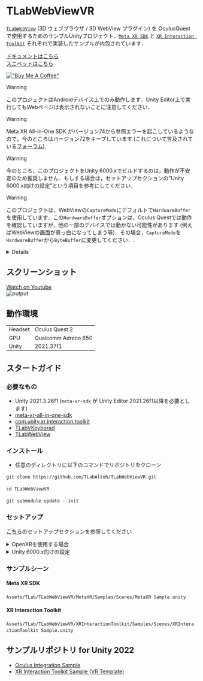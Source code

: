 # TLabWebViewVR  

[```TLabWebView```](https://github.com/TLabAltoh/TLabWebView) (3D ウェブブラウザ / 3D WebView プラグイン) を OculusQuest で使用するためのサンプルUnityプロジェクト．[```Meta XR SDK```](https://developers.meta.com/horizon/downloads/package/meta-xr-sdk-all-in-one-upm) と [```XR Interaction Toolkit```](https://docs.unity3d.com/Packages/com.unity.xr.interaction.toolkit@3.0/manual/index.html) それぞれで実装したサンプルが内包されています．

[ドキュメントはこちら](https://tlabgames.gitbook.io/tlabwebview)  
[スニペットはこちら](https://gist.github.com/TLabAltoh/e0512b3367c25d3e1ec28ddbe95da497#file-tlabwebview-snippets-md)  

[!["Buy Me A Coffee"](https://www.buymeacoffee.com/assets/img/custom_images/orange_img.png)](https://www.buymeacoffee.com/tlabaltoh)

> [!WARNING]
> このプロジェクトはAndroidデバイス上でのみ動作します．Unity Editor上で実行してもWebページは表示されないことに注意してください．

> [!WARNING]
> Meta XR All-in-One SDK がバージョン74から参照エラーを起こしているようなので，今のところはバージョン72をキープしています (これについて言及されている[フォーラム](https://www.reddit.com/r/oculusdev/comments/1jn4l5k/error_implementing_meta_allinone_sdk/)).

> [!WARNING]
> 今のところ，このプロジェクトをUnity 6000.xでビルドするのは，動作が不安定のため推奨しません．もしする場合は，セットアップセクションの"Unity 6000.x向けの設定"という項目を参考にしてください．

> [!WARNING]
> このプロジェクトは，WebViewの`CaptureMode`にデフォルトで`HardwareBuffer`を使用しています．この`HardwareBuffer`オプションは，Oculus Questでは動作を確認していますが，他の一部のデバイスでは動かない可能性があります (例えばWebViewの画面が真っ白になってしまう等)．その場合，`CaptureMode`を`HardwareBuffer`から`ByteBuffer`に変更してください．.
>
> <details>
> <img src="Media/image.1.png" width="256"></img><br>
> <img src="Media/image.2.png" width="256"></img>
> </details>

## スクリーンショット  

[Watch on Youtube](https://youtu.be/q3swlSP1mRg)  
![output](Media/tlab-webview-vr.gif)

## 動作環境
|         |                     |
| ------- | ------------------- |
| Headset | Oculus Quest 2      |
| GPU     | Qualcomm Adreno 650 |
| Unity   | 2021.37f1           |

## スタートガイド
### 必要なもの
- Unity 2021.3.26f1 (```meta-xr-sdk``` が Unity Editor 2021.26f1以降を必要とします)  
- [meta-xr-all-in-one-sdk](https://assetstore.unity.com/packages/tools/integration/meta-xr-all-in-one-sdk-269657?locale=ja-JP)
- [com.unity.xr.interaction.toolkit](https://docs.unity3d.com/Packages/com.unity.xr.interaction.toolkit@3.0/manual/index.html)
- [TLabVKeyborad](https://github.com/TLabAltoh/TLabVKeyborad)
- [TLabWebView](https://github.com/TLabAltoh/TLabWebView)

### インストール
- 任意のディレクトリに以下のコマンドでリポジトリをクローン
```
git clone https://github.com/TLabAltoh/TLabWebViewVR.git
	
cd TLabWebViewVR
	
git submodule update --init
```

### セットアップ
[こちら](https://github.com/TLabAltoh/TLabWebView/blob/master/README-ja.md#%E3%82%BB%E3%83%83%E3%83%88%E3%82%A2%E3%83%83%E3%83%97)のセットアップセクションを参照してください

<details><summary>OpenXRを使用する場合</summary>

XR Plugin Manegementから`Force Remove Internet Permission`を無効にしてください．

<img src="Media/image.png" width="512"></img>

</details>

<details><summary>Unity 6000.x向けの設定</summary>

このプロジェクトをUnity 6000.xで開くと，TMProのリソースでコンパイルエラーが発生します．これを解消するために，TMProのリソースを再度インポートしてください．

<img src="Media/image.3.png" width="256"></img>  

また，`CaptureMode`を，デフォルトの`HardwareBuffer`から`ByteBuffer`に変更してください．

<img src="Media/image.1.png" width="256"></img>  
<img src="Media/image.2.png" width="256"></img>

</details>

### サンプルシーン

#### Meta XR SDK
```Assets/TLab/TLabWebViewVR/MetaXR/Samples/Scenes/MetaXR Sample.unity```


#### XR Interaction Toolkit
```Assets/TLab/TLabWebViewVR/XRInteractionToolkit/Samples/Scenes/XRInteractionToolkit Sample.unity```

## サンプルリポジトリ for Unity 2022
- [Oculus Integration Sample](https://github.com/TLabAltoh/TLabWebViewVR-OculusIntegration-2022)
- [XR Interaction Toolkit Sample (VR Template)](https://github.com/TLabAltoh/TLabWebViewVR-XRInteractionToolkit-2022)
